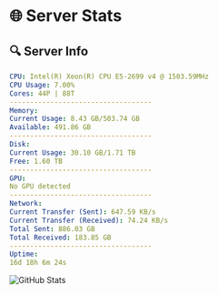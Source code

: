 # 🌐 Server Stats
## 🔍 Server Info
```yaml
CPU: Intel(R) Xeon(R) CPU E5-2699 v4 @ 1503.59MHz
CPU Usage: 7.00%
Cores: 44P | 88T
-----------------------------------
Memory:
Current Usage: 8.43 GB/503.74 GB
Available: 491.86 GB
-----------------------------------
Disk:
Current Usage: 30.10 GB/1.71 TB
Free: 1.60 TB
-----------------------------------
GPU:
No GPU detected
-----------------------------------
Network:
Current Transfer (Sent): 647.59 KB/s
Current Transfer (Received): 74.24 KB/s
Total Sent: 886.03 GB
Total Received: 183.85 GB
-----------------------------------
Uptime:
16d 18h 6m 24s
```
![GitHub Stats](https://img.shields.io/badge/Updated-2025-05-06_11:15:12-blue)